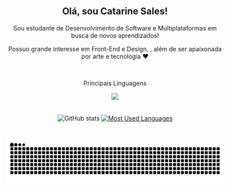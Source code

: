 <!--Apreentação-->

<div align="center">
 <h2>Olá, sou Catarine Sales!</h2>
</div>
<p align="center"> Sou estudante de Desenvolvimento de Software e Multiplataformas em busca de novos aprendizados! 
<p align="center"> Possuo grande interesse em Front-End e Design, , além de ser apaixonada por arte e tecnologia ❤️

 &nbsp;
 &nbsp;

<div align="center" display=flex >
 <p> Principais Linguagens </p>
  <a href="https://skillicons.dev">
    <img src="https://skillicons.dev/icons?i=py,css,js,html,java,mysql,mongodb,nodejs,spring,vscode,androidstudio,kotlin,github,git,&perline=14" />
  </a>
</p>
</div>



<!--
<h3 align="left">Connect with me!</h3>

[![E-mail](https://img.shields.io/badge/-Email-000?style=for-the-badge&logo=microsoft-outlook&logoColor=FF00F6&color:FFF)](mailto:meduardacardoso.121@gmail.com)
[![LinkedIn](https://img.shields.io/badge/-LinkedIn-000?style=for-the-badge&logo=linkedin&logoColor=FF00F6&color:FFF)](https://www.linkedin.com/in/mari4souza/)
[![Instagram](https://img.shields.io/badge/-Instagram-000?style=for-the-badge&logo=instagram&logoColor=FF00F6&color:FFF)](https://www.instagram.com/mari4.souza/) -->
<!--Principais Linguagens
-->





 <div style="text-align: center;" align="center">
  <br>
  <img src="https://github-readme-stats-git-masterrstaa-rickstaa.vercel.app/api?username=CatarineSales&hide_title=true&show_icons=true&include_all_commits=false&count_private=true&line_height=25&hide=issues&bg_color=000&title_color=8A063D&text_color=FFF&border_radius=3&border_color=8A063D&icon_color=8A063D&theme=jolly" alt="GitHub stats">

  <a href="https://github.com/CatarineSales/github-readme-stats">
    <img src="https://github-readme-stats-git-masterrstaa-rickstaa.vercel.app/api/top-langs/?username=CatarineSales&line_height=10&card_width=290&layout=compact&hide_title=false&count_private=true&langs_count=4&show_icons=true&title_color=8A063D&hide=html,scss,less&bg_color=000&text_color=8B8B8B&border_radius=3&border_color=8A063D&count_private=true" alt="Most Used Languages">
  </a>
</div>

#

<div align="center">
 <picture align="center">
   <source media="(prefers-color-scheme: dark)" srcset="https://raw.githubusercontent.com/CatarineSales/CatarineSales/output/github-contribution-grid-snake-dark.svg">
   <source media="(prefers-color-scheme: light)" srcset="https://raw.githubusercontent.com/CatarineSales/CatarineSales/output/github-contribution-grid-snake-dark.svg">
   <img align="center" alt="github contribution grid snake animation" src="https://raw.githubusercontent.com/CatarineSales/CatarineSales/output/github-contribution-grid-snake.svg">
 </picture>
</div>





<!--

color: #8A063D - vermelho escuro


<img src="https://raw.githubusercontent.com/MicaelliMedeiros/micaellimedeiros/master/image/computer-illustration.png" min-width="400px" max-width="400px" width="400px" align="right" alt="Computador iuriCode">

## Contacts:

<div> 
<a href="https://www.instagram.com/rafa.alexandrino" target="_blank"><img src="https://img.shields.io/badge/-Instagram-%23E4405F?style=for-the-badge&logo=instagram&logoColor=white">
</a>
<a href = "mailto:contato.catarinesales2013@gmail.com"> <img src="https://img.shields.io/badge/-Gmail-%23333?style=for-the-badge&logo=gmail&logoColor=white" target="_blank"></a>
<a href="https://www.linkedin.com/in/rafael-ladeia/" target="_blank"><img src="https://img.shields.io/badge/-LinkedIn-%230077B5?style=for-the-badge&logo=linkedin&logoColor=white"  target="_blank"></a> 
<a href="https://medium.com/@CatarineSales" target="_blank"><img src="https://img.shields.io/badge/-Medium-%23000000?style=for-the-badge&logo=medium&logoColor=white"  target="_blank"></a> 
</div>&nbsp;&nbsp;
 

  
  
<img width=100% src="https://capsule-render.vercel.app/api?type=waving&color=8F0D87&height=120&section=footer"/>👋-->
